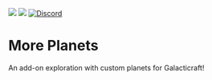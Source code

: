 [![](http://cf.way2muchnoise.eu/full_galacticraft-add-on-more-planets_downloads.svg)](https://minecraft.curseforge.com/projects/galacticraft-add-on-more-planets) [![](http://cf.way2muchnoise.eu/versions/Minecraft_galacticraft-add-on-more-planets_all.svg)](https://minecraft.curseforge.com/projects/galacticraft-add-on-more-planets) [![Discord](https://img.shields.io/discord/356400329086205953.svg?color=%237289da&label=discord&logo=discord&logoColor=%237289da)](https://discord.gg/54VqgZb)

More Planets
==============
An add-on exploration with custom planets for Galacticraft!